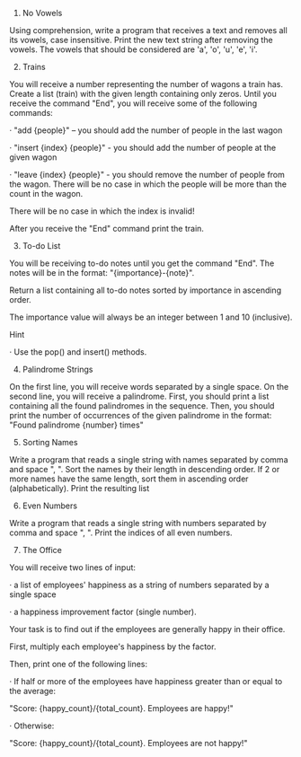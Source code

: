 1. No Vowels

Using comprehension, write a program that receives a text and removes all its vowels, case insensitive. Print the new text string after removing the vowels. The vowels that should be considered are 'a', 'o', 'u', 'e', 'i'.

2. Trains

You will receive a number representing the number of wagons a train has. Create a list (train) with the given length containing only zeros. Until you receive the command "End", you will receive some of the following commands:

· "add {people}" – you should add the number of people in the last wagon

· "insert {index} {people}" - you should add the number of people at the given wagon

· "leave {index} {people}" - you should remove the number of people from the wagon. There will be no case in which the people will be more than the count in the wagon.

There will be no case in which the index is invalid!

After you receive the "End" command print the train.

3. To-do List

You will be receiving to-do notes until you get the command "End". The notes will be in the format: "{importance}-{note}".

Return a list containing all to-do notes sorted by importance in ascending order.

The importance value will always be an integer between 1 and 10 (inclusive).

Hint

· Use the pop() and insert() methods.

4. Palindrome Strings

On the first line, you will receive words separated by a single space. On the second line, you will receive a palindrome. First, you should print a list containing all the found palindromes in the sequence. Then, you should print the number of occurrences of the given palindrome in the format: "Found palindrome {number} times"

5. Sorting Names

Write a program that reads a single string with names separated by comma and space ", ". Sort the names by their length in descending order. If 2 or more names have the same length, sort them in ascending order (alphabetically). Print the resulting list

6. Even Numbers

Write a program that reads a single string with numbers separated by comma and space ", ". Print the indices of all even numbers.

7. The Office

You will receive two lines of input:

· a list of employees' happiness as a string of numbers separated by a single space

· a happiness improvement factor (single number).

Your task is to find out if the employees are generally happy in their office.

First, multiply each employee's happiness by the factor.

Then, print one of the following lines:

· If half or more of the employees have happiness greater than or equal to the average:

"Score: {happy_count}/{total_count}. Employees are happy!"

· Otherwise:

"Score: {happy_count}/{total_count}. Employees are not happy!"

